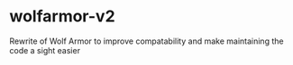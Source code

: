 # wolfarmor-v2
Rewrite of Wolf Armor to improve compatability and make maintaining the code a sight easier

